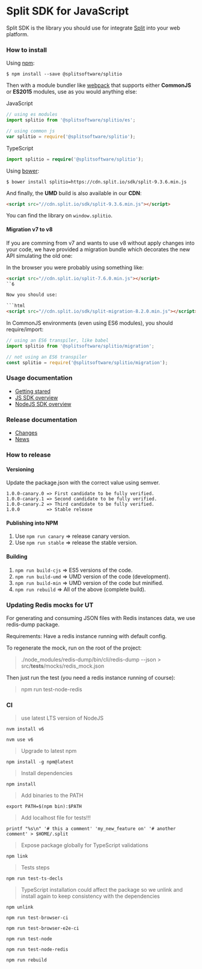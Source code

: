 # Split SDK for JavaScript

Split SDK is the library you should use for integrate [Split](http://split.io/)
into your web platform.


### How to install

Using [npm](https://www.npmjs.com/):

    $ npm install --save @splitsoftware/splitio

Then with a module bundler like [webpack](https://webpack.github.io/) that supports
either **CommonJS** or **ES2015** modules, use as you would anything else:

JavaScript
```js
// using es modules
import splitio from '@splitsoftware/splitio/es';

// using common js
var splitio = require('@splitsoftware/splitio');
```

TypeScript
```typescript
import splitio = require('@splitsoftware/splitio');
```

Using [bower](https://bower.io):

    $ bower install splitio=https://cdn.split.io/sdk/split-9.3.6.min.js

And finally, the **UMD** build is also available in our **CDN**:

```html
<script src="//cdn.split.io/sdk/split-9.3.6.min.js"></script>
```

You can find the library on `window.splitio`.


#### Migration v7 to v8

If you are comming from v7 and wants to use v8 without apply changes into your
code, we have provided a migration bundle which decorates the new API simulating
the old one:

In the browser you were probably using something like:

```html
<script src="//cdn.split.io/split-7.6.0.min.js"></script>
``6

Now you should use:

```html
<script src="//cdn.split.io/sdk/split-migration-8.2.0.min.js"></script>
```

In CommonJS environments (even using ES6 modules), you should require/import:

```js
// using an ES6 transpiler, like babel
import splitio from '@splitsoftware/splitio/migration';

// not using an ES6 transpiler
const splitio = require('@splitsoftware/splitio/migration');
```


### Usage documentation
- [Getting stared](http://docs.split.io/docs/getting-started)
- [JS SDK overview](http://docs.split.io/docs/javascript-sdk-overview)
- [NodeJS SDK overview](http://docs.split.io/docs/nodejs-sdk-overview)


### Release documentation
- [Changes](CHANGES.txt)
- [News](NEWS.txt)


### How to release

#### Versioning

Update the package.json with the correct value using semver.

    1.0.0-canary.0 => First candidate to be fully verified.
    1.0.0-canary.1 => Second candidate to be fully verified.
    1.0.0-canary.2 => Third candidate to be fully verified.
    1.0.0          => Stable release

#### Publishing into NPM

1. Use `npm run canary`   => release canary version.
1. Use `npm run stable`   => release the stable version.

#### Building

1. `npm run build-cjs`  => ES5 versions of the code.
1. `npm run build-umd`  => UMD version of the code (development).
1. `npm run build-min`  => UMD version of the code but minified.
1. `npm run rebuild`    => All of the above (complete build).

### Updating Redis mocks for UT

For generating and consuming JSON files with Redis instances data, we use redis-dump package.

Requirements: Have a redis instance running with default config.

To regenerate the mock, run on the root of the project:
> ./node_modules/redis-dump/bin/cli/redis-dump --json > src/__tests__/mocks/redis_mock.json

Then just run the test (you need a redis instance running of course):
> npm run test-node-redis

### CI

> use latest LTS version of NodeJS

`nvm install v6`

`nvm use v6`

> Upgrade to latest npm

`npm install -g npm@latest`

> Install dependencies

`npm install`

> Add binaries to the PATH

`export PATH=$(npm bin):$PATH`

> Add localhost file for tests!!!

`printf "%s\n" '# this a comment' 'my_new_feature on' '# another comment' > $HOME/.split`

> Expose package globally for TypeScript validations

`npm link`

> Tests steps

`npm run test-ts-decls`

> TypeScript installation could affect the package so we unlink and install again to keep consistency with the dependencies

`npm unlink`

`npm run test-browser-ci`

`npm run test-browser-e2e-ci`

`npm run test-node`

`npm run test-node-redis`

`npm run rebuild`
